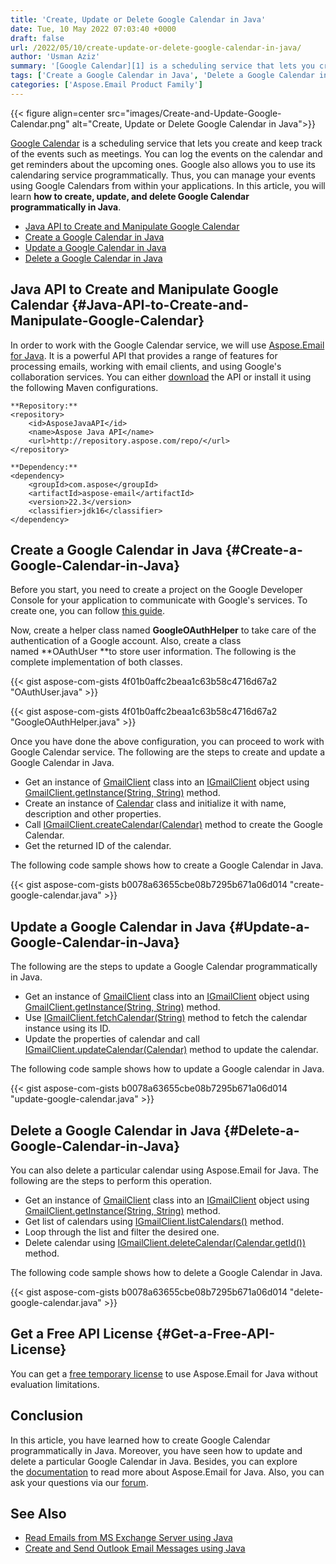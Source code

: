 ```yaml
---
title: 'Create, Update or Delete Google Calendar in Java'
date: Tue, 10 May 2022 07:03:40 +0000
draft: false
url: /2022/05/10/create-update-or-delete-google-calendar-in-java/
author: 'Usman Aziz'
summary: '[Google Calendar][1] is a scheduling service that lets you create and keep track of the events such as meetings. You can log the events on the calendar and get reminders about the upcoming ones. Google also allows you to use its calendaring service programmatically. Thus, you can manage your events using Google Calendars from within your applications. In this article, you will learn **how to create, update, and delete Google Calendar programmatically in Java**.'
tags: ['Create a Google Calendar in Java', 'Delete a Google Calendar in Java', 'Java API to Create and Manipulate Google Calendar', 'Update a Google Calendar in Java']
categories: ['Aspose.Email Product Family']
---
```




{{< figure align=center src="images/Create-and-Update-Google-Calendar.png" alt="Create, Update or Delete Google Calendar in Java">}}


[Google Calendar][2] is a scheduling service that lets you create and keep track of the events such as meetings. You can log the events on the calendar and get reminders about the upcoming ones. Google also allows you to use its calendaring service programmatically. Thus, you can manage your events using Google Calendars from within your applications. In this article, you will learn **how to create, update, and delete Google Calendar programmatically in Java**.

*   [Java API to Create and Manipulate Google Calendar][3]
*   [Create a Google Calendar in Java][4]
*   [Update a Google Calendar in Java][5]
*   [Delete a Google Calendar in Java][6]

## Java API to Create and Manipulate Google Calendar {#Java-API-to-Create-and-Manipulate-Google-Calendar}

In order to work with the Google Calendar service, we will use [Aspose.Email for Java][7]. It is a powerful API that provides a range of features for processing emails, working with email clients, and using Google's collaboration services. You can either [download][8] the API or install it using the following Maven configurations.

```
**Repository:**
<repository>
    <id>AsposeJavaAPI</id>
    <name>Aspose Java API</name>
    <url>http://repository.aspose.com/repo/</url>
</repository>

**Dependency:**
<dependency>
    <groupId>com.aspose</groupId>
    <artifactId>aspose-email</artifactId>
    <version>22.3</version>
    <classifier>jdk16</classifier>
</dependency>
```

## Create a Google Calendar in Java {#Create-a-Google-Calendar-in-Java}

Before you start, you need to create a project on the Google Developer Console for your application to communicate with Google's services. To create one, you can follow [this guide][9].

Now, create a helper class named **GoogleOAuthHelper** to take care of the authentication of a Google account. Also, create a class named **OAuthUser **to store user information. The following is the complete implementation of both classes.

{{< gist aspose-com-gists 4f01b0affc2beaa1c63b58c4716d67a2 "OAuthUser.java" >}}

{{< gist aspose-com-gists 4f01b0affc2beaa1c63b58c4716d67a2 "GoogleOAuthHelper.java" >}}

Once you have done the above configuration, you can proceed to work with Google Calendar service. The following are the steps to create and update a Google Calendar in Java.

*   Get an instance of [GmailClient][10] class into an [IGmailClient][11]  object using [GmailClient.getInstance(String, String)][12] method.
*   Create an instance of [Calendar][13] class and initialize it with name, description and other properties.
*   Call [IGmailClient.createCalendar(Calendar)][14] method to create the Google Calendar.
*   Get the returned ID of the calendar.

The following code sample shows how to create a Google Calendar in Java.

{{< gist aspose-com-gists b0078a63655cbe08b7295b671a06d014 "create-google-calendar.java" >}}

## Update a Google Calendar in Java {#Update-a-Google-Calendar-in-Java}

The following are the steps to update a Google Calendar programmatically in Java.

*   Get an instance of [GmailClient][15] class into an [IGmailClient][16]  object using [GmailClient.getInstance(String, String)][17] method.
*   Use [IGmailClient.fetchCalendar(String)][18] method to fetch the calendar instance using its ID.
*   Update the properties of calendar and call [IGmailClient.updateCalendar(Calendar)][19] method to update the calendar.

The following code sample shows how to update a Google calendar in Java.

{{< gist aspose-com-gists b0078a63655cbe08b7295b671a06d014 "update-google-calendar.java" >}}

## Delete a Google Calendar in Java {#Delete-a-Google-Calendar-in-Java}

You can also delete a particular calendar using Aspose.Email for Java. The following are the steps to perform this operation.

*   Get an instance of [GmailClient][20] class into an [IGmailClient][21]  object using [GmailClient.getInstance(String, String)][22] method.
*   Get list of calendars using [IGmailClient.listCalendars()][23] method.
*   Loop through the list and filter the desired one.
*   Delete calendar using [IGmailClient.deleteCalendar(Calendar.getId())][24] method.

The following code sample shows how to delete a Google Calendar in Java.

{{< gist aspose-com-gists b0078a63655cbe08b7295b671a06d014 "delete-google-calendar.java" >}}

## Get a Free API License {#Get-a-Free-API-License}

You can get a [free temporary license][25] to use Aspose.Email for Java without evaluation limitations.

## Conclusion

In this article, you have learned how to create Google Calendar programmatically in Java. Moreover, you have seen how to update and delete a particular Google Calendar in Java. Besides, you can explore the [documentation][26] to read more about Aspose.Email for Java. Also, you can ask your questions via our [forum][27].

## See Also

*   [Read Emails from MS Exchange Server using Java][28]
*   [Create and Send Outlook Email Messages using Java][29]




[1]: https://en.wikipedia.org/wiki/Google_Calendar
[2]: https://en.wikipedia.org/wiki/Google_Calendar
[3]: #Java-API-to-Create-and-Manipulate-Google-Calendar
[4]: #Create-a-Google-Calendar-in-Java
[5]: #Update-a-Google-Calendar-in-Java
[6]: #Delete-a-Google-Calendar-in-Java
[7]: https://products.aspose.com/email/java/
[8]: https://downloads.aspose.com/email/java/
[9]: https://docs.aspose.com/email/net/gmail-utility-features/#creating-project-in-google-developer-console
[10]: https://apireference.aspose.com/email/java/com.aspose.email/GmailClient
[11]: https://apireference.aspose.com/email/java/com.aspose.email/IGmailClient
[12]: https://apireference.aspose.com/email/java/com.aspose.email/GmailClient#getInstance(java.lang.String,%20java.lang.String)
[13]: https://apireference.aspose.com/email/java/com.aspose.email/Calendar
[14]: https://apireference.aspose.com/email/java/com.aspose.email/IGmailClient#createCalendar(com.aspose.email.Calendar)
[15]: https://apireference.aspose.com/email/java/com.aspose.email/GmailClient
[16]: https://apireference.aspose.com/email/java/com.aspose.email/IGmailClient
[17]: https://apireference.aspose.com/email/java/com.aspose.email/GmailClient#getInstance(java.lang.String,%20java.lang.String)
[18]: https://apireference.aspose.com/email/java/com.aspose.email/IGmailClient#fetchCalendar(java.lang.String)
[19]: https://apireference.aspose.com/email/java/com.aspose.email/IGmailClient#updateCalendar(com.aspose.email.Calendar)
[20]: https://apireference.aspose.com/email/java/com.aspose.email/GmailClient
[21]: https://apireference.aspose.com/email/java/com.aspose.email/IGmailClient
[22]: https://apireference.aspose.com/email/java/com.aspose.email/GmailClient#getInstance(java.lang.String,%20java.lang.String)
[23]: https://apireference.aspose.com/email/java/com.aspose.email/IGmailClient#listCalendars()
[24]: https://apireference.aspose.com/email/java/com.aspose.email/IGmailClient#deleteCalendar(java.lang.String)
[25]: https://purchase.aspose.com/temporary-license
[26]: https://docs.aspose.com/email/java/
[27]: https://forum.aspose.com/
[28]: https://blog.aspose.com/2021/03/22/read-emails-from-ms-exchange-server-using-java/
[29]: https://blog.aspose.com/2020/05/20/create-and-send-outlook-email-messages-asynchronously-using-java/




